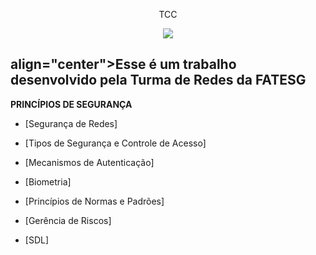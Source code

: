 <p align="center">
   TCC
</p>
<p  align="center">
<img src="https://ead.fieg.com.br/pluginfile.php/1/theme_moove/logo/1676653367/logoSesiSenai%20%281%29.png">
</p>
<h2>align="center">Esse é um trabalho desenvolvido pela Turma de Redes da FATESG</h2>

__PRINCÍPIOS DE SEGURANÇA__

- [Segurança de Redes] 

- [Tipos de Segurança e Controle de Acesso] 

- [Mecanismos de Autenticação] 

- [Biometria] 

- [Princípios de Normas e Padrões] 

- [Gerência de Riscos] 

- [SDL]
